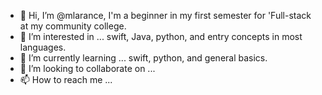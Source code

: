 - 👋 Hi, I’m @mlarance, I'm a beginner in my first semester for 'Full-stack at my community college.
- 👀 I’m interested in ... swift, Java,  python, and entry concepts in most languages. 
- 🌱 I’m currently learning ... swift, python, and general basics.
- 💞️ I’m looking to collaborate on ... 
- 📫 How to reach me ...

<!---
mlarance/mlarance is a ✨ special ✨ repository because its `README.md` (this file) appears on your GitHub profile.
You can click the Preview link to take a look at your changes.
--->

